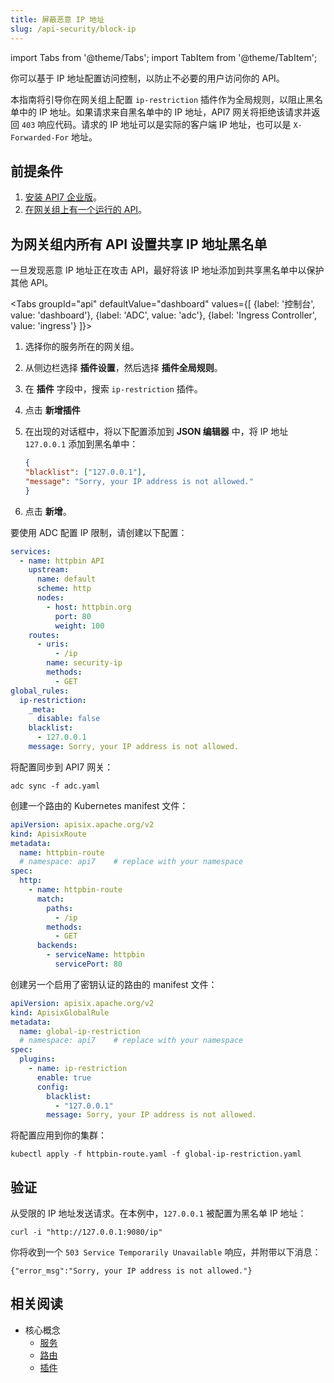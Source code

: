 ```yaml
---
title: 屏蔽恶意 IP 地址
slug: /api-security/block-ip
---
```


import Tabs from '@theme/Tabs';
import TabItem from '@theme/TabItem';

你可以基于 IP 地址配置访问控制，以防止不必要的用户访问你的 API。

本指南将引导你在网关组上配置 `ip-restriction` 插件作为全局规则，以阻止黑名单中的 IP 地址。如果请求来自黑名单中的 IP 地址，API7 网关将拒绝该请求并返回 `403` 响应代码。请求的 IP 地址可以是实际的客户端 IP 地址，也可以是 `X-Forwarded-For` 地址。

## 前提条件

1. [安装 API7 企业版](../getting-started/install-api7-ee.md)。
2. [在网关组上有一个运行的 API](../getting-started/launch-your-first-api.md)。

## 为网关组内所有 API 设置共享 IP 地址黑名单

一旦发现恶意 IP 地址正在攻击 API，最好将该 IP 地址添加到共享黑名单中以保护其他 API。

<Tabs
groupId="api"
defaultValue="dashboard"
values={[
{label: '控制台', value: 'dashboard'},
{label: 'ADC', value: 'adc'},
{label: 'Ingress Controller', value: 'ingress'}
]}>

<TabItem value="dashboard">

1. 选择你的服务所在的网关组。
2. 从侧边栏选择 **插件设置**，然后选择 **插件全局规则**。
3. 在 **插件** 字段中，搜索 `ip-restriction` 插件。
4. 点击 **新增插件**
5. 在出现的对话框中，将以下配置添加到 **JSON 编辑器** 中，将 IP 地址 `127.0.0.1` 添加到黑名单中：

    ```json
    {
    "blacklist": ["127.0.0.1"],
    "message": "Sorry, your IP address is not allowed."
    }
    ```

6. 点击 **新增**。

</TabItem>

<TabItem value="adc">

要使用 ADC 配置 IP 限制，请创建以下配置：

```yaml title="adc.yaml"
services:
  - name: httpbin API
    upstream:
      name: default
      scheme: http
      nodes:
        - host: httpbin.org
          port: 80
          weight: 100
    routes:
      - uris:
          - /ip
        name: security-ip
        methods:
          - GET
global_rules:
  ip-restriction:
    _meta:
      disable: false
    blacklist:
      - 127.0.0.1
    message: Sorry, your IP address is not allowed.
```

将配置同步到 API7 网关：

```shell
adc sync -f adc.yaml
```

</TabItem>

<TabItem value="ingress">

创建一个路由的 Kubernetes manifest 文件：

```yaml title="httpbin-route.yaml"
apiVersion: apisix.apache.org/v2
kind: ApisixRoute
metadata:
  name: httpbin-route
  # namespace: api7    # replace with your namespace
spec:
  http:
    - name: httpbin-route
      match:
        paths:
          - /ip
        methods:
          - GET
      backends:
        - serviceName: httpbin
          servicePort: 80
```

创建另一个启用了密钥认证的路由的 manifest 文件：

```yaml title="global-ip-restriction.yaml"
apiVersion: apisix.apache.org/v2
kind: ApisixGlobalRule
metadata:
  name: global-ip-restriction
  # namespace: api7    # replace with your namespace
spec:
  plugins:
    - name: ip-restriction
      enable: true
      config:
        blacklist:
          - "127.0.0.1"
        message: Sorry, your IP address is not allowed.
```

将配置应用到你的集群：

```shell
kubectl apply -f httpbin-route.yaml -f global-ip-restriction.yaml
```

</TabItem>

</Tabs>

## 验证

从受限的 IP 地址发送请求。在本例中，`127.0.0.1` 被配置为黑名单 IP 地址：

```shell
curl -i "http://127.0.0.1:9080/ip" 
```

你将收到一个 `503 Service Temporarily Unavailable` 响应，并附带以下消息：

```text
{"error_msg":"Sorry, your IP address is not allowed."}
```

## 相关阅读

* 核心概念
  * [服务](../key-concepts/services.md)
  * [路由](../key-concepts/routes.md)
  * [插件](../key-concepts/plugins.md)
